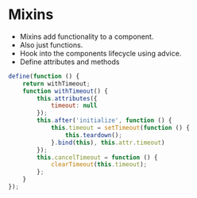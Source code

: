 # Mixins

- Mixins add functionality to a component.
- Also just functions.
- Hook into the components lifecycle using advice.
- Define attributes and methods

```js
define(function () {
    return withTimeout;
    function withTimeout() {
        this.attributes({
            timeout: null
        });
        this.after('initialize', function () {
            this.timeout = setTimeout(function () {
                this.teardown();
            }.bind(this), this.attr.timeout)
        });
        this.cancelTimeout = function () {
            clearTimeout(this.timeout);
        };
    }
});
```
